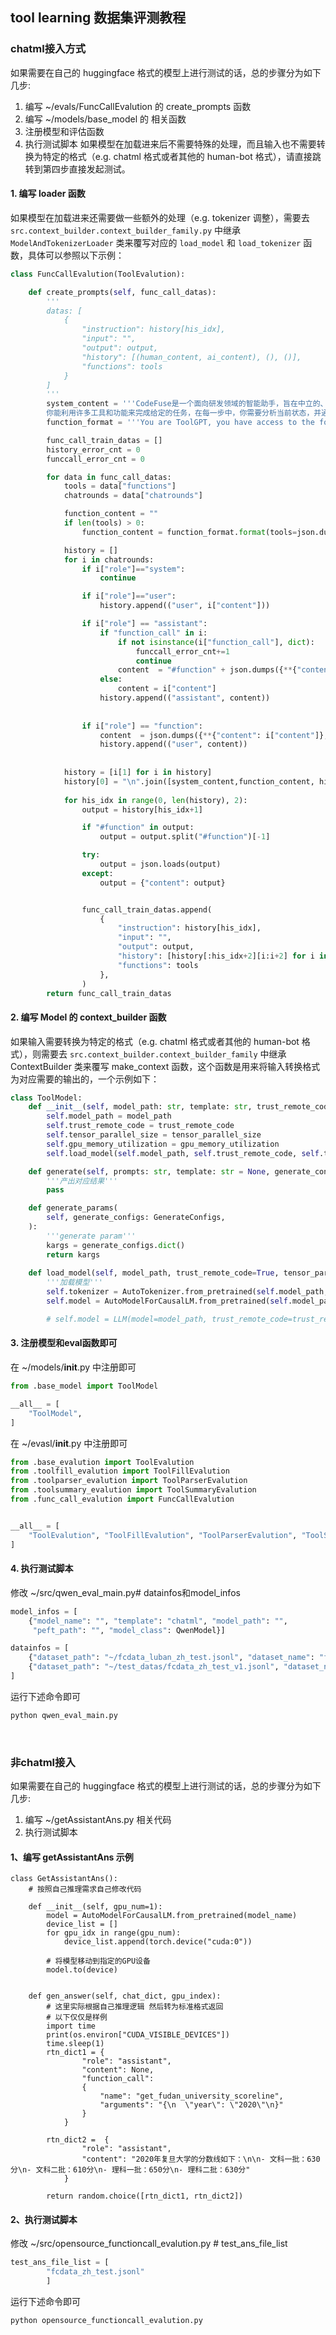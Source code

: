 ## tool learning 数据集评测教程

### chatml接入方式
如果需要在自己的 huggingface 格式的模型上进行测试的话，总的步骤分为如下几步:
1. 编写 ~/evals/FuncCallEvalution 的 create_prompts 函数
2. 编写 ~/models/base_model 的 相关函数
3. 注册模型和评估函数
4. 执行测试脚本
如果模型在加载进来后不需要特殊的处理，而且输入也不需要转换为特定的格式（e.g. chatml 格式或者其他的 human-bot 格式），请直接跳转到第四步直接发起测试。

#### 1. 编写 loader 函数
如果模型在加载进来还需要做一些额外的处理（e.g. tokenizer 调整），需要去 `src.context_builder.context_builder_family.py` 中继承 `ModelAndTokenizerLoader` 类来覆写对应的 `load_model` 和 `load_tokenizer` 函数，具体可以参照以下示例：
```python
class FuncCallEvalution(ToolEvalution):

    def create_prompts(self, func_call_datas):
        '''
        datas: [
            {
                "instruction": history[his_idx], 
                "input": "",
                "output": output, 
                "history": [(human_content, ai_content), (), ()],
                "functions": tools
            }
        ]
        '''
        system_content = '''CodeFuse是一个面向研发领域的智能助手，旨在中立的、无害的帮助用户解决开发相关的问题，所有的回答均使用Markdown格式返回。
        你能利用许多工具和功能来完成给定的任务，在每一步中，你需要分析当前状态，并通过执行函数调用来确定下一步的行动方向。你可以进行多次尝试。如果你计划连续尝试不同的条件，请每次尝试一种条件。若给定了Finish函数,则以Finish调用结束，若没提供Finish函数，则以不带function_call的对话结束。'''
        function_format = '''You are ToolGPT, you have access to the following APIs:\n{tools}'''

        func_call_train_datas = []
        history_error_cnt = 0
        funccall_error_cnt = 0

        for data in func_call_datas:
            tools = data["functions"]
            chatrounds = data["chatrounds"]

            function_content = ""
            if len(tools) > 0:
                function_content = function_format.format(tools=json.dumps(tools, ensure_ascii=False, sort_keys=True))

            history = []
            for i in chatrounds:
                if i["role"]=="system":
                    continue

                if i["role"]=="user":
                    history.append(("user", i["content"]))

                if i["role"] == "assistant":
                    if "function_call" in i:
                        if not isinstance(i["function_call"], dict):
                            funccall_error_cnt+=1
                            continue
                        content  = "#function" + json.dumps({**{"content": i["content"]}, **i["function_call"]}, ensure_ascii=False)
                    else:
                        content = i["content"]
                    history.append(("assistant", content))
                                            
                    
                if i["role"] == "function":
                    content  = json.dumps({**{"content": i["content"]}, **{"name": i["name"]}}, ensure_ascii=False)
                    history.append(("user", content))
                
            
            history = [i[1] for i in history]
            history[0] = "\n".join([system_content,function_content, history[0]])
            
            for his_idx in range(0, len(history), 2):
                output = history[his_idx+1]

                if "#function" in output:
                    output = output.split("#function")[-1]

                try:
                    output = json.loads(output)
                except:
                    output = {"content": output}


                func_call_train_datas.append(
                    {
                        "instruction": history[his_idx], 
                        "input": "",
                        "output": output, 
                        "history": [history[:his_idx+2][i:i+2] for i in range(0, len(history[:his_idx]), 2)],
                        "functions": tools
                    },
                )
        return func_call_train_datas
```

#### 2. 编写 Model 的 context_builder 函数
如果输入需要转换为特定的格式（e.g. chatml 格式或者其他的 human-bot 格式），则需要去 `src.context_builder.context_builder_family` 中继承 ContextBuilder 类来覆写 make_context 函数，这个函数是用来将输入转换格式为对应需要的输出的，一个示例如下：
```python
class ToolModel:
    def __init__(self, model_path: str, template: str, trust_remote_code=True, tensor_parallel_size=1, gpu_memory_utilization=0.25):
        self.model_path = model_path
        self.trust_remote_code = trust_remote_code
        self.tensor_parallel_size = tensor_parallel_size
        self.gpu_memory_utilization = gpu_memory_utilization
        self.load_model(self.model_path, self.trust_remote_code, self.tensor_parallel_size, self.gpu_memory_utilization)

    def generate(self, prompts: str, template: str = None, generate_configs: GenerateConfigs = None) -> list:
        '''产出对应结果'''
        pass

    def generate_params(
        self, generate_configs: GenerateConfigs,
    ):
        '''generate param'''
        kargs = generate_configs.dict()
        return kargs
        
    def load_model(self, model_path, trust_remote_code=True, tensor_parallel_size=1, gpu_memory_utilization=0.25):
        '''加载模型'''
        self.tokenizer = AutoTokenizer.from_pretrained(self.model_path, trust_remote_code=trust_remote_code)
        self.model = AutoModelForCausalLM.from_pretrained(self.model_path, device_map="auto", trust_remote_code=trust_remote_code).eval()

        # self.model = LLM(model=model_path, trust_remote_code=trust_remote_code, tensor_parallel_size=tensor_parallel_size, gpu_memory_utilization=gpu_memory_utilization)
```

#### 3. 注册模型和eval函数即可
在 ~/models/__init__.py 中注册即可
```python
from .base_model import ToolModel

__all__ = [
    "ToolModel", 
]
```
在 ~/evasl/__init__.py 中注册即可
```python
from .base_evalution import ToolEvalution
from .toolfill_evalution import ToolFillEvalution
from .toolparser_evalution import ToolParserEvalution
from .toolsummary_evalution import ToolSummaryEvalution
from .func_call_evalution import FuncCallEvalution


__all__ = [
    "ToolEvalution", "ToolFillEvalution", "ToolParserEvalution", "ToolSummaryEvalution", "FuncCallEvalution"
]
```


#### 4. 执行测试脚本
修改 ~/src/qwen_eval_main.py# datainfos和model_infos
```python
model_infos = [
    {"model_name": "", "template": "chatml", "model_path": "",
     "peft_path": "", "model_class": QwenModel}]

datainfos = [
    {"dataset_path": "~/fcdata_luban_zh_test.jsonl", "dataset_name": "fcdata_luban_zh", "tool_task": "func_call"},
    {"dataset_path": "~/test_datas/fcdata_zh_test_v1.jsonl", "dataset_name": "fcdata_zh", "tool_task": "func_call"},
]
```

运行下述命令即可
```Bash
python qwen_eval_main.py
```

<br>

### 非chatml接入
如果需要在自己的 huggingface 格式的模型上进行测试的话，总的步骤分为如下几步:
1. 编写 ~/getAssistantAns.py 相关代码
2. 执行测试脚本


#### 1、编写 getAssistantAns 示例
```
class GetAssistantAns():
    # 按照自己推理需求自己修改代码

    def __init__(self, gpu_num=1):
        model = AutoModelForCausalLM.from_pretrained(model_name)
        device_list = []
        for gpu_idx in range(gpu_num):
            device_list.append(torch.device("cuda:0"))

        # 将模型移动到指定的GPU设备
        model.to(device)


    def gen_answer(self, chat_dict, gpu_index):
        # 这里实际根据自己推理逻辑 然后转为标准格式返回
        # 以下仅仅是样例
        import time
        print(os.environ["CUDA_VISIBLE_DEVICES"])
        time.sleep(1)
        rtn_dict1 = {
                "role": "assistant",
                "content": None,
                "function_call":
                {
                    "name": "get_fudan_university_scoreline",
                    "arguments": "{\n  \"year\": \"2020\"\n}"
                }
            }

        rtn_dict2 =  {
                "role": "assistant",
                "content": "2020年复旦大学的分数线如下：\n\n- 文科一批：630分\n- 文科二批：610分\n- 理科一批：650分\n- 理科二批：630分"
            }

        return random.choice([rtn_dict1, rtn_dict2])
```
#### 2、执行测试脚本
修改 ~/src/opensource_functioncall_evalution.py # test_ans_file_list
```python
test_ans_file_list = [
        "fcdata_zh_test.jsonl"
        ]
```

运行下述命令即可
```Bash
python opensource_functioncall_evalution.py
```
